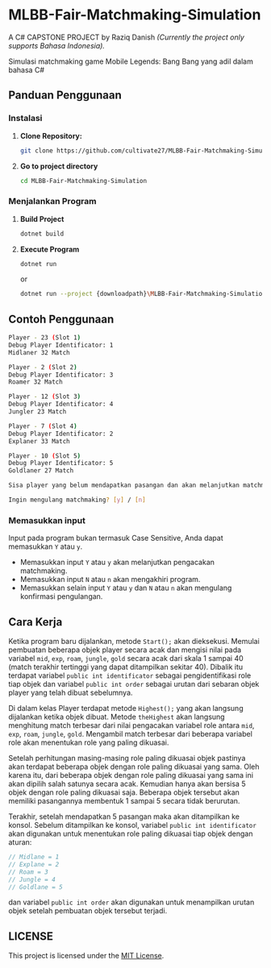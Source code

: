 # MLBB-Fair-Matchmaking-Simulation
A C# CAPSTONE PROJECT by Raziq Danish
_(Currently the project only supports Bahasa Indonesia)._

Simulasi matchmaking game Mobile Legends: Bang Bang yang adil dalam bahasa C#

## Panduan Penggunaan
### Instalasi
1. **Clone Repository:**
   ```bash
   git clone https://github.com/cultivate27/MLBB-Fair-Matchmaking-Simulation.git

2. **Go to project directory**
   ```bash
   cd MLBB-Fair-Matchmaking-Simulation

### Menjalankan Program
1. **Build Project**
   ```bash
   dotnet build

2. **Execute Program**
   ```bash
   dotnet run
   ```
   or

   ```bash
   dotnet run --project {downloadpath}\MLBB-Fair-Matchmaking-Simulation\Matchmaking\Matchmaking.csproj
   ```

## Contoh Penggunaan
   ```bash
   Player - 23 (Slot 1)
   Debug Player Identificator: 1
   Midlaner 32 Match

   Player - 2 (Slot 2)
   Debug Player Identificator: 3
   Roamer 32 Match
   
   Player - 12 (Slot 3)
   Debug Player Identificator: 4
   Jungler 23 Match
   
   Player - 7 (Slot 4)
   Debug Player Identificator: 2
   Explaner 33 Match
   
   Player - 10 (Slot 5)
   Debug Player Identificator: 5
   Goldlaner 27 Match
   
   Sisa player yang belum mendapatkan pasangan dan akan melanjutkan matchmaking: 18
   
   Ingin mengulang matchmaking? [y] / [n]
   ```

### Memasukkan input
Input pada program bukan termasuk Case Sensitive, Anda dapat memasukkan `Y` atau `y`.

- Memasukkan input `Y` atau `y` akan melanjutkan pengacakan matchmaking.
- Memasukkan input `N` atau `n` akan mengakhiri program.
- Memasukkan selain input `Y` atau `y` dan `N` atau `n` akan mengulang konfirmasi pengulangan.

## Cara Kerja
Ketika program baru dijalankan, metode `Start();` akan dieksekusi. Memulai pembuatan beberapa objek player secara acak dan mengisi nilai pada variabel `mid`, `exp`, `roam`, `jungle`, `gold` secara acak dari skala 1 sampai 40 (match terakhir tertinggi yang dapat ditampilkan sekitar 40). Dibalik itu terdapat variabel `public int identificator` sebagai pengidentifikasi role tiap objek dan variabel `public int order` sebagai urutan dari sebaran objek player yang telah dibuat sebelumnya.

Di dalam kelas Player terdapat metode `Highest();` yang akan langsung dijalankan ketika objek dibuat. Metode `theHighest` akan langsung menghitung match terbesar dari nilai pengacakan variabel role antara `mid`, `exp`, `roam`, `jungle`, `gold`. Mengambil match terbesar dari beberapa variabel role akan menentukan role yang paling dikuasai.

Setelah perhitungan masing-masing role paling dikuasai objek pastinya akan terdapat beberapa objek dengan role paling dikuasai yang sama. Oleh karena itu, dari beberapa objek dengan role paling dikuasai yang sama ini akan dipilih salah satunya secara acak. Kemudian hanya akan bersisa 5 objek dengan role paling dikuasai saja. Beberapa objek tersebut akan memiliki pasangannya membentuk 1 sampai 5 secara tidak berurutan.

Terakhir, setelah mendapatkan 5 pasangan maka akan ditampilkan ke konsol. Sebelum ditampilkan ke konsol, variabel `public int identificator` akan digunakan untuk menentukan role paling dikuasai tiap objek dengan aturan:

   ```csharp
   // Midlane = 1
   // Explane = 2
   // Roam = 3
   // Jungle = 4
   // Goldlane = 5
   ```

 dan variabel `public int order` akan digunakan untuk menampilkan urutan objek setelah pembuatan objek tersebut terjadi.

## LICENSE
This project is licensed under the [MIT License](LICENSE).
